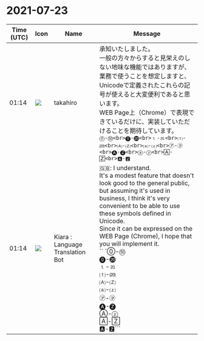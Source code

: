 # 2021-07-23

|Time (UTC)|Icon|Name|Message|
|---|---|---|---|
|01:14|![](https://avatars.slack-edge.com/2021-03-07/1843534807857_00f7c5a10c2fdc7b710d_72.jpg)|takahiro|承知いたしました。<br>一般の方々からすると見栄えのしない地味な機能ではありますが、業務で使うことを想定しますと、Unicodeで定義されたこれらの記号が使えると大変便利であると思います。<br>WEB Page上（Chrome）で表現できているだけに、実装していただけることを期待しています。<br>```⓪-㊿<br>⓿-⓴<br>⒈-⒛<br>⑴-⒇<br>🄐-🄩<br>⒜-⒵<br>㋐-㋾<br>🅐-🅩<br>ⓐ-ⓩ<br>🄰-🅉<br>🅰-🆉```|
|01:14|![](https://avatars.slack-edge.com/2021-08-02/2324149410423_2aa7423c4133ecb9f168_72.png)|Kiara : Language Translation Bot|🇬🇧: I understand.<br>It's a modest feature that doesn't look good to the general public, but assuming it's used in business, I think it's very convenient to be able to use these symbols defined in Unicode.<br>Since it can be expressed on the WEB Page (Chrome), I hope that you will implement it.<br>`` `⓪-㊿<br>⓿-⓴<br>⒈-⒛<br>⑴-⒇<br>🄐-🄩<br>⒜-⒵<br>㋐-㋾<br>🅐-🅩<br>Ⓐ-ⓩ<br>🄰-🅉<br>🅰️-🆉```|

